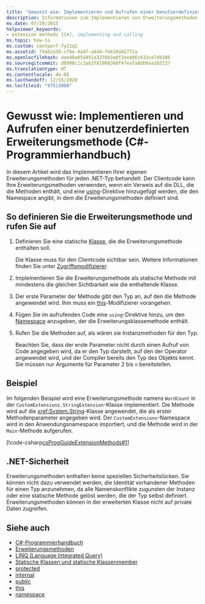 ```yaml
---
title: 'Gewusst wie: Implementieren und Aufrufen einer benutzerdefinierten Erweiterungsmethode – C#-Programmierhandbuch'
description: Informationen zum Implementieren von Erweiterungsmethoden für einen .NET-Typ Clientcode kann Ihre Methoden verwenden, indem ein Verweis auf eine DLL und eine using-Anweisung hinzugefügt werden.
ms.date: 07/20/2015
helpviewer_keywords:
- extension methods [C#], implementing and calling
ms.topic: how-to
ms.custom: contperf-fy21q2
ms.assetid: 7dab2a56-cf8e-4a47-a444-fe610a02772a
ms.openlocfilehash: 4ae48a05d451a3276b3a0f2ee4d6c633ce7db306
ms.sourcegitcommit: d0990c1c1ab2f81908360f47eafa8db9aa165137
ms.translationtype: HT
ms.contentlocale: de-DE
ms.lasthandoff: 12/15/2020
ms.locfileid: "97513008"
---
```

# <a name="how-to-implement-and-call-a-custom-extension-method-c-programming-guide"></a>Gewusst wie: Implementieren und Aufrufen einer benutzerdefinierten Erweiterungsmethode (C#-Programmierhandbuch)

In diesem Artikel wird das Implementieren Ihrer eigenen Erweiterungsmethoden für jeden .NET-Typ behandelt. Der Clientcode kann Ihre Erweiterungsmethoden verwenden, wenn ein Verweis auf die DLL, die die Methoden enthält, und eine [using](../../language-reference/keywords/using-directive.md)-Direktive hinzugefügt werden, die den Namespace angibt, in dem die Erweiterungsmethoden definiert sind.  
  
## <a name="to-define-and-call-the-extension-method"></a>So definieren Sie die Erweiterungsmethode und rufen Sie auf  
  
1. Definieren Sie eine statische [Klasse](./static-classes-and-static-class-members.md), die die Erweiterungsmethode enthalten soll.  
  
     Die Klasse muss für den Clientcode sichtbar sein. Weitere Informationen finden Sie unter [Zugriffsmodifizierer](./access-modifiers.md).  
  
2. Implementieren Sie die Erweiterungsmethode als statische Methode mit mindestens die gleichen Sichtbarkeit wie die enthaltende Klasse.  
  
3. Der erste Parameter der Methode gibt den Typ an, auf den die Methode angewendet wird. Ihm muss ein [this](../../language-reference/keywords/this.md)-Modifizierer vorangehen.  
  
4. Fügen Sie im aufrufenden Code eine `using`-Direktive hinzu, um den [Namespace](../../language-reference/keywords/namespace.md) anzugeben, der die Erweiterungsklassemethode enthält.  
  
5. Rufen Sie die Methoden auf, als wären sie Instanzmethoden für den Typ.  
  
     Beachten Sie, dass der erste Parameter nicht durch einen Aufruf von Code angegeben wird, da er den Typ darstellt, auf den der Operator angewendet wird, und der Compiler bereits den Typ des Objekts kennt. Sie müssen nur Argumente für Parameter 2 bis `n` bereitstellen.  
  
## <a name="example"></a>Beispiel  

 Im folgenden Beispiel wird eine Erweiterungsmethode namens `WordCount` in der `CustomExtensions.StringExtension`-Klasse implementiert. Die Methode wird auf die <xref:System.String>-Klasse angewendet, die als erster Methodenparameter angegeben wird. Der `CustomExtensions`-Namespace wird in den Anwendungsnamespace importiert, und die Methode wird in der `Main`-Methode aufgerufen.  
  
 [!code-csharp[csProgGuideExtensionMethods#1](~/samples/snippets/csharp/VS_Snippets_VBCSharp/csProgGuideExtensionMethods/cs/extensionmethods.cs#1)]  
  
## <a name="net-security"></a>.NET-Sicherheit  

 Erweiterungsmethoden enthalten keine speziellen Sicherheitslücken. Sie können nicht dazu verwendet werden, die Identität vorhandener Methoden für einen Typ anzunehmen, da alle Namenskonflikte zugunsten der Instanz oder eine statische Methode gelöst werden, die der Typ selbst definiert. Erweiterungsmethoden können in der erweiterten Klasse nicht auf private Daten zugreifen.  
  
## <a name="see-also"></a>Siehe auch

- [C#-Programmierhandbuch](../index.md)
- [Erweiterungsmethoden](./extension-methods.md)
- [LINQ (Language Integrated Query)](../../linq/linq-in-csharp.md)
- [Statische Klassen und statische Klassenmember](./static-classes-and-static-class-members.md)
- [protected](../../language-reference/keywords/protected.md)
- [internal](../../language-reference/keywords/internal.md)
- [public](../../language-reference/keywords/public.md)
- [this](../../language-reference/keywords/this.md)
- [namespace](../../language-reference/keywords/namespace.md)
